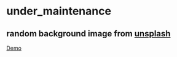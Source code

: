 # under_maintenance
## random background image from [unsplash](https://source.unsplash.com)
[Demo](https://htmlpreview.github.io/?https://github.com/DavidTbilisi/under_maintenance/blob/master/index.html)
